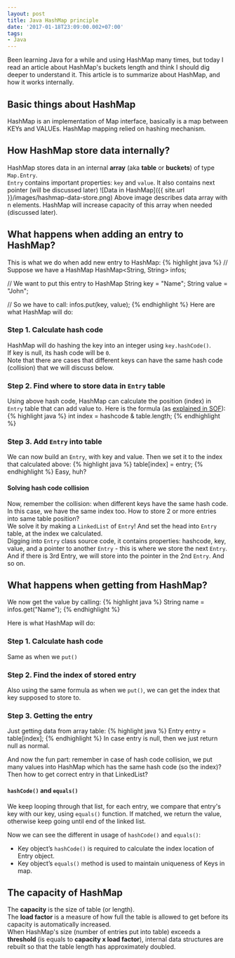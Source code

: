 ```yaml
---
layout: post
title: Java HashMap principle
date: '2017-01-18T23:09:00.002+07:00'
tags:
- Java
---
```


Been learning Java for a while and using HashMap many times, but today I read an article about HashMap's buckets
length and think I should dig deeper to understand it. This article is to summarize about HashMap, and how it works
internally.

## Basic things about HashMap
HashMap is an implementation of Map interface, basically is a map between KEYs and VALUEs.
HashMap mapping relied on hashing mechanism.

## How HashMap store data internally?
HashMap stores data in an internal **array** (aka **table** or **buckets**) of type `Map.Entry`.  
`Entry` contains important properties: `key` and `value`. It also contains next pointer (will be discussed later)
![Data in HashMap]({{ site.url }}/images/hashmap-data-store.png)
Above image describes data array with n elements. HashMap will increase capacity of this array when needed
(discussed later).

## What happens when adding an entry to HashMap?
This is what we do when add new entry to HashMap:
{% highlight java %}
// Suppose we have a HashMap
HashMap<String, String> infos;

// We want to put this entry to HashMap
String key = "Name";
String value = "John";

// So we have to call:
infos.put(key, value);
{% endhighlight %}
Here are what HashMap will do:
### Step 1\. Calculate hash code
HashMap will do hashing the key into an integer using `key.hashCode()`.  
If key is null, its hash code will be `0`.  
Note that there are cases that different keys can have the same hash code (collision) that we will discuss below.
### Step 2\. Find where to store data in `Entry` table
Using above hash code, HashMap can calculate the position (index) in `Entry` table that can add value to.
Here is the formula (as [explained in SOF](http://stackoverflow.com/a/10879475/6445037)):
{% highlight java %}
int index = hashcode & table.length;
{% endhighlight %}
### Step 3\. Add `Entry` into table
We can now build an `Entry`, with key and value. Then we set it to the index that calculated above:
{% highlight java %}
table[index] = entry;
{% endhighlight %}
Easy, huh?

#### Solving hash code collision
Now, remember the collision: when different keys have the same hash code. In this case, we have the same index too.
How to store 2 or more entries into same table position?  
We solve it by making a `LinkedList` of `Entry`! And set the head into `Entry` table, at the index we calculated.  
Digging into `Entry` class source code, it contains properties: hashcode, key, value, and a pointer to another
`Entry` - this is where we store the next `Entry`.  
And if there is 3rd Entry, we will store into the pointer in the 2nd `Entry`. And so on.

## What happens when getting from HashMap?
We now get the value by calling:
{% highlight java %}
String name = infos.get("Name");
{% endhighlight %}

Here is what HashMap will do:
### Step 1\. Calculate hash code
Same as when we `put()`
### Step 2\. Find the index of stored entry
Also using the same formula as when we `put()`, we can get the index that key supposed to store to.
### Step 3\. Getting the entry
Just getting data from array table:
{% highlight java %}
Entry entry = table[index];
{% endhighlight %}
In case entry is null, then we just return null as normal.

And now the fun part: remember in case of hash code collision, we put many values into HashMap which has the same hash
code (so the index)? Then how to get correct entry in that LinkedList?

#### `hashCode()` and `equals()`
We keep looping through that list, for each entry, we compare that entry's key with our key, using `equals()` function.
If matched, we return the value, otherwise keep going until end of the linked list.  

Now we can see the different in usage of `hashCode()` and `equals()`:
* Key object’s `hashCode()` is required to calculate the index location of Entry object.
* Key object’s `equals()` method is used to maintain uniqueness of Keys in map.

## The capacity of HashMap
The **capacity** is the size of table (or length).  
The **load factor** is a measure of how full the table is allowed to get before its capacity is automatically increased.  
When HashMap's size (number of entries put into table) exceeds a **threshold** (is equals to **capacity x load factor**),
internal data structures are rebuilt so that the table length has approximately doubled.